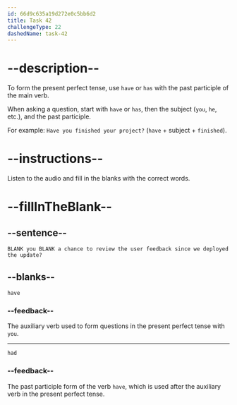```yaml
---
id: 66d9c635a19d272e0c5bb6d2
title: Task 42
challengeType: 22
dashedName: task-42
---
```

<!--
AUDIO REFERENCE:
Bob: Linda, have you had a chance to review the user feedback since we deployed the update?
-->

# --description--

To form the present perfect tense, use `have` or `has` with the past participle of the main verb. 

When asking a question, start with `have` or `has`, then the subject (`you`, `he`, etc.), and the past participle.

For example: `Have you finished your project?` (`have` + subject + `finished`).

# --instructions--

Listen to the audio and fill in the blanks with the correct words.

# --fillInTheBlank--

## --sentence--

`BLANK you BLANK a chance to review the user feedback since we deployed the update?`

## --blanks--

`have`

### --feedback--

The auxiliary verb used to form questions in the present perfect tense with `you`.

---

`had`

### --feedback--

The past participle form of the verb `have`, which is used after the auxiliary verb in the present perfect tense.
